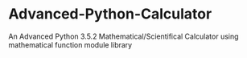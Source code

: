 # Advanced-Python-Calculator
An Advanced Python 3.5.2 Mathematical/Scientifical Calculator using mathematical function module library
